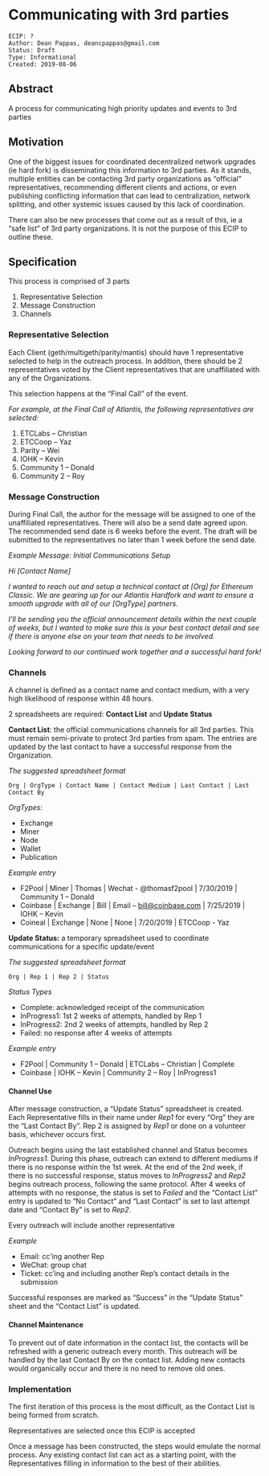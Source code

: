 # Communicating with 3rd parties

    ECIP: ?
    Author: Dean Pappas, deancpappas@gmail.com
    Status: Draft
    Type: Informational
    Created: 2019-08-06

## Abstract

A process for communicating high priority updates and events to 3rd parties 

## Motivation

One of the biggest issues for coordinated decentralized network upgrades (ie hard fork) is disseminating this information to 3rd parties. As it stands, multiple entities can be contacting 3rd party organizations as “official” representatives, recommending different clients and actions, or even publishing conflicting information that can lead to centralization, network splitting, and other systemic issues caused by this lack of coordination. 

There can also be new processes that come out as a result of this, ie a “safe list” of 3rd party organizations. It is not the purpose of this ECIP to outline these.


## Specification

This process is comprised of 3 parts

1) Representative Selection
2) Message Construction
3) Channels

### Representative Selection

Each Client (geth/multigeth/parity/mantis) should have 1 representative selected to help in the outreach process.  In addition, there should be 2 representatives voted by the Client representatives that are unaffiliated with any of the Organizations.

This selection happens at the “Final Call” of the event.

*For example, at the Final Call of Atlantis, the following representatives are selected:*
1. ETCLabs – Christian
2. ETCCoop – Yaz
3. Parity – Wei
4. IOHK – Kevin
5. Community 1 – Donald
6. Community 2 – Roy


### Message Construction

During Final Call, the author for the message will be assigned to one of the unaffiliated representatives. There will also be a send date agreed upon. The recommended send date is 6 weeks before the event. The draft will be submitted to the representatives no later than 1 week before the send date. 

*Example Message: Initial Communications Setup*

*Hi [Contact Name]*

*I wanted to reach out and setup a technical contact at [Org] for Ethereum Classic. We are gearing up for our Atlantis Hardfork and want to ensure a smooth upgrade with all of our [OrgType] partners.* 

*I'll be sending you the official announcement details within the next couple of weeks, but I wanted to make sure this is your best contact detail and see if there is anyone else on your team that needs to be involved.*

*Looking forward to our continued work together and a successful hard fork!*

### Channels

A channel is defined as a contact name and contact medium, with a very high likelihood of response within 48 hours. 

2 spreadsheets are required: **Contact List** and **Update Status** 

**Contact List**: the official communications channels for all 3rd parties. This must remain semi-private to protect  3rd parties from spam. The entries are updated by the last contact to have a successful response from the Organization. 

*The suggested spreadsheet format* 

`Org | OrgType | Contact Name | Contact Medium | Last Contact | Last Contact By`

*OrgTypes:*
- Exchange
- Miner
- Node
- Wallet
- Publication

*Example entry*

- F2Pool | Miner | Thomas | Wechat - @thomasf2pool | 7/30/2019 | Community 1 – Donald
- Coinbase | Exchange | Bill | Email – bill@coinbase.com | 7/25/2019 | IOHK – Kevin
- Coineal | Exchange | None | None | 7/20/2019 | ETCCoop - Yaz


**Update Status:** a temporary spreadsheet used to coordinate communications for a specific update/event

*The suggested spreadsheet format*

`Org | Rep 1 | Rep 2 | Status` 

*Status Types*

- Complete: acknowledged receipt of the communication
- InProgress1: 1st 2 weeks of attempts, handled by Rep 1
- InProgress2: 2nd 2 weeks of attempts, handled by Rep 2
- Failed: no response after 4 weeks of attempts

*Example entry*

- F2Pool | Community 1 – Donald | ETCLabs – Christian | Complete
- Coinbase | IOHK – Kevin | Community 2 – Roy | InProgress1 



#### Channel Use

After message construction, a “Update Status” spreadsheet is created. Each Representative fills in their name under *Rep1* for every “Org” they are the “Last Contact By”. Rep 2 is assigned by *Rep1* or done on a volunteer basis, whichever occurs first. 

Outreach begins using the last established channel and Status becomes *InProgress1*. During this phase, outreach can extend to different mediums if there is no response within the 1st week.  At the end of the 2nd week, if there is no successful response, status moves to *InProgress2* and *Rep2* begins outreach process, following the same protocol. After 4 weeks of attempts with no response, the status is set to *Failed* and the “Contact List” entry is updated to “No Contact” and “Last Contact” is set to last attempt date and “Contact By” is set to *Rep2*.

Every outreach will include another representative

*Example*

- Email: cc’ing another Rep
- WeChat: group chat
- Ticket: cc’ing and including another Rep’s contact details in the submission

Successful responses are marked as “Success” in the “Update Status” sheet and the “Contact List” is updated.


#### Channel Maintenance

To prevent out of date information in the contact list, the contacts will be refreshed with a generic outreach every month. This outreach will be handled by the last Contact By on the contact list. Adding new contacts would organically occur and there is no need to remove old ones.


### Implementation

The first iteration of this process is the most difficult, as the Contact List is being formed from scratch. 

Representatives are selected once this ECIP is accepted

Once a message has been constructed, the steps would emulate the normal process. Any existing contact list can act as a starting point, with the Representatives filling in information to the best of their abilities.  


